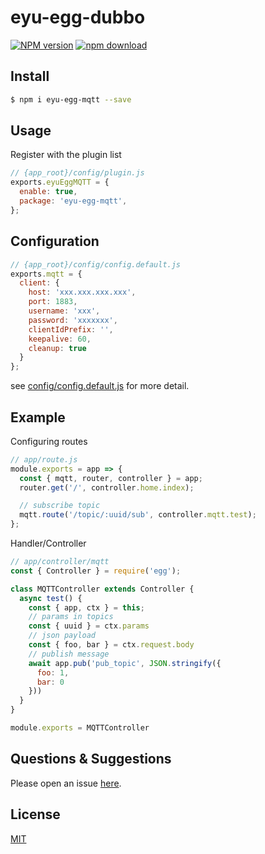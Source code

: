 # eyu-egg-dubbo

[![NPM version][npm-image]][npm-url]
[![npm download][download-image]][download-url]

[npm-image]: https://img.shields.io/npm/v/eyu-egg-mqtt.svg?style=flat-square
[npm-url]: https://npmjs.org/package/eyu-egg-mqtt
[download-image]: https://img.shields.io/npm/dm/eyu-egg-mqtt.svg?style=flat-square
[download-url]: https://npmjs.org/package/eyu-egg-mqtt

<!--
Description here.
-->

## Install

```bash
$ npm i eyu-egg-mqtt --save
```

## Usage

Register with the plugin list

```js
// {app_root}/config/plugin.js
exports.eyuEggMQTT = {
  enable: true,
  package: 'eyu-egg-mqtt',
};
```

## Configuration

```js
// {app_root}/config/config.default.js
exports.mqtt = {
  client: {
    host: 'xxx.xxx.xxx.xxx',
    port: 1883,
    username: 'xxx',
    password: 'xxxxxxx',
    clientIdPrefix: '',
    keepalive: 60,
    cleanup: true
  }
};
```

see [config/config.default.js](config/config.default.js) for more detail.

## Example

Configuring routes

```js
// app/route.js
module.exports = app => {
  const { mqtt, router, controller } = app;
  router.get('/', controller.home.index);

  // subscribe topic
  mqtt.route('/topic/:uuid/sub', controller.mqtt.test);
};
```

Handler/Controller

```js
// app/controller/mqtt
const { Controller } = require('egg');

class MQTTController extends Controller {
  async test() {
    const { app, ctx } = this;
    // params in topics
    const { uuid } = ctx.params
    // json payload
    const { foo, bar } = ctx.request.body
    // publish message
    await app.pub('pub_topic', JSON.stringify({
      foo: 1,
      bar: 0
    }))
  }
}

module.exports = MQTTController
```

## Questions & Suggestions

Please open an issue [here](https://github.com/NoahAdams-c/eyu-egg-mqtt/issues).

## License

[MIT](LICENSE)
